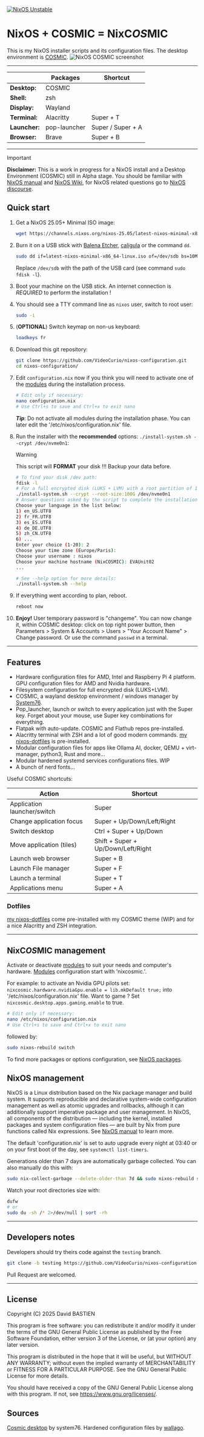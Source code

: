 [![NixOS Unstable](https://img.shields.io/badge/NixOS-25.05-blue.svg?style=flat-square&logo=NixOS&logoColor=white)](https://nixos.org)

# NixOS + COSMIC = NixC*OS*MIC

This is my NixOS installer scripts and its configuration files. The desktop environment is [COSMIC](https://system76.com/cosmic/).
![NixOS COSMIC screenshot](https://github.com/VideoCurio/nixos-configuration/blob/master/img/Screenshot6.png?raw=true "NixOS with COSMIC DE")

------

|               | Packages     | Shortcut          |
|---------------|--------------|-------------------|
| **Desktop:**  | COSMIC       |                   |
| **Shell:**    | zsh          |                   |
| **Display:**  | Wayland      |                   |
| **Terminal:** | Alacritty    | Super + T         |
| **Launcher:** | pop-launcher | Super / Super + A |
| **Browser:**  | Brave        | Super + B         |

-----

> [!IMPORTANT]
> **Disclaimer:** This is a work in progress for a NixOS install and a Desktop Environment (COSMIC) still in Alpha stage.
> You should be familiar with [NixOS manual](https://nixos.org/manual/nixos/stable/) and [NixOS Wiki](https://nixos.wiki/wiki/Main_Page), for NixOS related questions go to [NixOS discourse](https://discourse.nixos.org/).

## Quick start

1. Get a NixOS 25.05+ Minimal ISO image:
   ```bash
   wget https://channels.nixos.org/nixos-25.05/latest-nixos-minimal-x86_64-linux.iso
   ```

2. Burn it on a USB stick with [Balena Etcher](https://etcher.balena.io/#download-etcher), [caligula](https://github.com/ifd3f/caligula) or the command `dd`.
   ```bash
   sudo dd if=latest-nixos-minimal-x86_64-linux.iso of=/dev/sdb bs=10MB oflag=dsync status=progress
   ```
   Replace `/dev/sdb` with the path of the USB card (see command `sudo fdisk -l`).
3. Boot your machine on the USB stick. An internet connection is *REQUIRED* to perform the installation !
4. You should see a TTY command line as `nixos` user, switch to root user:
   ```bash
   sudo -i
   ```
5. (**OPTIONAL**) Switch keymap on non-us keyboard: 
   ```bash
   loadkeys fr
   ```
6. Download this git repository: 
   ```bash
   git clone https://github.com/VideoCurio/nixos-configuration.git
   cd nixos-configuration/
   ```
7. Edit `configuration.nix` now if you think you will need to activate one of the [modules](https://github.com/VideoCurio/nixos-configuration/tree/master/modules) during the installation process.
   ```bash
   # Edit only if necessary:
   nano configuration.nix
   # Use Ctrl+s to save and Ctrl+x to exit nano
   ```
   **_Tip_**: Do not activate all modules during the installation phase. You can later edit the '/etc/nixos/configuration.nix' file.

8. Run the installer with the **recommended** options: `./install-system.sh --crypt /dev/nvme0n1`:
   > [!WARNING]
   > This script will **FORMAT** your disk !!! Backup your data before.
   ```bash
   # To find your disk /dev path:
   fdisk -l
   # For a full encrypted disk (LUKS + LVM) with a root partition of 100Go, on your first SSD:
   ./install-system.sh --crypt --root-size:100G /dev/nvme0n1
   # Answer questions asked by the script to complete the installation:
   Choose your language in the list below:
   1) en_US.UTF8
   2) fr_FR.UTF8
   3) es_ES.UTF8
   4) de_DE.UTF8
   5) zh_CN.UTF8
   6) ...
   Enter your choice (1-20): 2
   Choose your time zone (Europe/Paris):
   Choose your username : nixos
   Choose your machine hostname (NixCOSMIC): EVAUnit02
   ...
   
   # See --help option for more details:
   ./install-system.sh --help
   ```
9. If everything went according to plan, reboot.
   ```bash
   reboot now
   ```
10. **Enjoy!** User temporary password is "changeme".
    You can now change it, within COSMIC desktop: click on top right power button, then Parameters > System & Accounts > Users > "Your Account Name" > Change password.
    Or use the command `passwd` in a terminal.

-----

## Features

* Hardware configuration files for AMD, Intel and Raspberry Pi 4 platform. GPU configuration files for AMD and Nvidia hardware.
* Filesystem configuration for full encrypted disk (LUKS+LVM).
* COSMIC, a wayland desktop environment / windows manager by [System76](https://system76.com/cosmic/).
* Pop_launcher, launch or switch to every application just with the Super key. Forget about your mouse, use Super key combinations for everything.
* Flatpak with auto-update. COSMIC and Flathub repos pre-installed.
* Alacritty terminal with ZSH and a lot of good modern commands. [my nixos-dotfiles](https://github.com/VideoCurio/nixos-dotfiles) is pre-installed.
* Modular configuration files for apps like Ollama AI, docker, QEMU + virt-manager, python3, Rust and more...
* Modular hardened systemd services configurations files. WIP
* A bunch of nerd fonts...

Useful COSMIC shortcuts:

| **Action**                  | Shortcut                           |
|-----------------------------|------------------------------------|
| Application launcher/switch | Super                              |
| Change application focus    | Super + Up/Down/Left/Right         |
| Switch desktop              | Ctrl + Super + Up/Down             |
| Move application (tiles)    | Shift + Super + Up/Down/Left/Right |
| Launch web browser          | Super + B                          |
| Launch File manager         | Super + F                          |
| Launch a terminal           | Super + T                          |
| Applications menu           | Super + A                          |

### Dotfiles

[my nixos-dotfiles](https://github.com/VideoCurio/nixos-dotfiles) come pre-installed with my COSMIC theme (WIP) and for a nice Alacritty and ZSH integration.

-----

## NixC*OS*MIC management

Activate or deactivate [modules](https://github.com/VideoCurio/nixos-configuration/tree/master/modules) to suit your needs and computer's hardware. [Modules](https://github.com/VideoCurio/nixos-configuration/tree/master/modules) configuration start with 'nixcosmic.'.

For example: to activate an Nvidia GPU pilots set: `nixcosmic.hardware.nvidiaGpu.enable = lib.mkDefault true;` into '/etc/nixos/configuration.nix' file.
Want to game ? Set `nixcosmic.desktop.apps.gaming.enable` to true.
```bash
# Edit only if necessary:
nano /etc/nixos/configuration.nix
# Use Ctrl+s to save and Ctrl+x to exit nano
```
followed by:
```bash
sudo nixos-rebuild switch
```
To find more packages or options configuration, see [NixOS packages](https://search.nixos.org/packages?channel=25.05&size=50&sort=relevance&type=packages).

## NixOS management

NixOS is a Linux distribution based on the Nix package manager and build system. It supports reproducible and declarative system-wide configuration management as well as atomic upgrades and rollbacks, although it can additionally support imperative package and user management. In NixOS, all components of the distribution — including the kernel, installed packages and system configuration files — are built by Nix from pure functions called Nix expressions.
See [NixOS manual](https://nixos.org/manual/nixos/stable/) to learn more.

The default 'configuration.nix' is set to auto upgrade every night at 03:40 or on your first boot of the day, see `systemctl list-timers`.

Generations older than 7 days are automatically garbage collected. You can also manually do this with:
```bash
sudo nix-collect-garbage --delete-older-than 7d && sudo nixos-rebuild switch --upgrade && sudo nixos-rebuild list-generations
```
Watch your root directories size with:
```bash
dufw
# or
sudo du -sh /* 2>/dev/null | sort -rh
```

-----

## Developers notes
Developers should try theirs code against the `testing` branch.
```bash
git clone -b testing https://github.com/VideoCurio/nixos-configuration.git
```
Pull Request are welcomed.

-----

## License

Copyright (C) 2025  David BASTIEN

This program is free software: you can redistribute it and/or modify
it under the terms of the GNU General Public License as published by
the Free Software Foundation, either version 3 of the License, or
(at your option) any later version.

This program is distributed in the hope that it will be useful,
but WITHOUT ANY WARRANTY; without even the implied warranty of
MERCHANTABILITY or FITNESS FOR A PARTICULAR PURPOSE.  See the
GNU General Public License for more details.

You should have received a copy of the GNU General Public License
along with this program.  If not, see <https://www.gnu.org/licenses/>.

## Sources
[Cosmic desktop](https://github.com/pop-os/cosmic-epoch) by system76.
Hardened configuration files by [wallago](https://github.com/wallago/nix-system-services-hardened).
